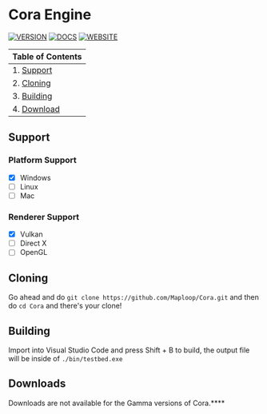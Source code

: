 # Cora Engine
[![VERSION](https://img.shields.io/badge/Version-Gamma_TB_1-yellow.svg)]()
[![DOCS](https://img.shields.io/badge/Documentation-N/A-red.svg)]()
[![WEBSITE](https://img.shields.io/badge/Website-coraengine.github.io-green.svg)](https://coraengine.github.io)

| Table of Contents  |
| ------------- | 
| 1. [Support](#support)  | 
| 2. [Cloning](#cloning)  | 
| 3. [Building](#building)  | 
| 4. [Download](#downloads)  | 

## Support
### Platform Support
- [x]  Windows
- [ ]  Linux
- [ ]  Mac

### Renderer Support
- [x]  Vulkan
- [ ]  Direct X
- [ ]  OpenGL

## Cloning
Go ahead and do `git clone https://github.com/Maploop/Cora.git` and then do `cd Cora` and there's your clone!

## Building
Import into Visual Studio Code and press Shift + B to build, the output file will be inside of `./bin/testbed.exe`

## Downloads
Downloads are not available for the Gamma versions of Cora.****
